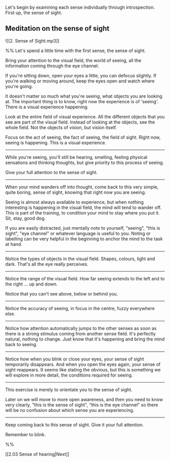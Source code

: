 Let's begin by examining each sense individually through introspection. First up, the sense of sight.

## Meditation on the sense of sight

![[2. Sense of Sight.mp3]]

%% 
Let's spend a little time with the first sense, the sense of sight. 

Bring your attention to the visual field, the world of seeing, all the information coming through the eye channel. 

If you're sitting down, open your eyes a little, you can defocus slightly. If you're walking or moving around, keep the eyes open and watch where you're going.

It doesn't matter so much what you're seeing, what objects you are looking at. The important thing is to know, right now the experience is of 'seeing'. There is a visual experience happening. 

Look at the entire field of visual experience. All the different objects that you see are part of the visual field. Instead of looking at the objects, see the whole field. Not the objects of vision, but vision itself.

Focus on the act of seeing, the fact of seeing, the field of sight. Right now, seeing is happening. This is a visual experience. 

---

While you're seeing, you'll still be hearing, smelling, feeling physical sensations and thinking thoughts, but give priority to this process of seeing.

Give your full attention to the sense of sight. 

---

When your mind wanders off into thought, come back to this very simple, quite boring, sense of sight, knowing that right now you are seeing. 

Seeing is almost always available to experience, but when nothing interesting is happening in the visual field, the mind will tend to wander off. This is part of the training, to condition your mind to stay where you put it. Sit, stay, good dog. 

If you are easily distracted, just mentally note to yourself, "seeing", "this is sight", "eye channel" or whatever language is useful to you. Noting or labelling can be very helpful in the beginning to anchor the mind to the task at hand. 

---

Notice the types of objects in the visual field. Shapes, colours, light and dark. That's all the eye really perceives.

---

Notice the range of the visual field. How far seeing extends to the left and to the right ... up and down. 

Notice that you can't see above, below or behind you.

---

Notice the accuracy of seeing, in focus in the centre, fuzzy everywhere else.

---

Notice how attention automatically jumps to the other senses as soon as there is a strong stimulus coming from another sense field. It's perfectly natural, nothing to change. Just know that it's happening and bring the mind back to seeing. 

---

Notice how when you blink or close your eyes, your sense of sight temporarily disappears. And when you open the eyes again, your sense of sight reappears. It seems like stating the obvious, but this is something we will explore in more detail, the conditions required for seeing. 

---

This exercise is merely to orientate you to the sense of sight. 

Later on we will move to more open awareness, and then you need to know very clearly, "this is the sense of sight", "this is the eye channel" so there will be no confusion about which sense you are experiencing.  

---

Keep coming back to this sense of sight. Give it your full attention. 

Remember to blink. 

%%

[[2.03 Sense of hearing|Next]]

 